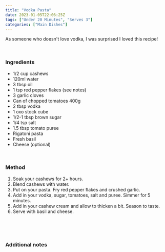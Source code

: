 ```yaml
---
title: "Vodka Pasta"
date: 2023-01-05T22:06:25Z
tags: ["Under 20 Minutes", "Serves 3"]
categories: ["Main Dishes"]
---
```

As someone who doesn't love vodka, I was surprised I loved this recipe!
&nbsp;

&nbsp;
### Ingredients
* 1/2 cup cashews
* 120ml water
* 3 tbsp oil
* 1 tsp red pepper flakes (see notes)
* 3 garlic cloves
* Can of chopped tomatoes 400g
* 2 tbsp vodka
* 1 oxo stock cube
* 1/2-1 tbsp brown sugar
* 1/4 tsp salt
* 1.5 tbsp tomato puree
* Rigatoni pasta
* Fresh basil
* Cheese (optional)
&nbsp;

&nbsp;
### Method
1. Soak your cashews for 2+ hours.
2. Blend cashews with water.
3. Put on your pasta. Fry red pepper flakes and crushed garlic.
4. Add in your vodka, sugar, tomatoes, salt and puree. Simmer for 5 minutes.
5. Add in your cashew cream and allow to thicken a bit. Season to taste.
6. Serve with basil and cheese.

&nbsp;

&nbsp;
### Additional notes



